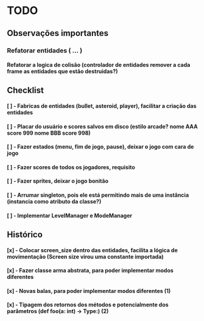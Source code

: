 # TODO

## Observações importantes

### Refatorar entidades ( ... )
#### Refatorar a logica de colisão (controlador de entidades remover a cada frame as entidades que estão destruidas?)


## Checklist

#### [ ] - Fabricas de entidades (bullet, asteroid, player), facilitar a criação das entidades
#### [ ] - Placar do usuário e scores salvos em disco (estilo arcade? nome AAA score 999 nome BBB score 998)
#### [ ] - Fazer estados (menu, fim de jogo, pause), deixar o jogo com cara de jogo
#### [ ] - Fazer scores de todos os jogadores, requisito
#### [ ] - Fazer sprites, deixar o jogo bonitão
#### [ ] - Arrumar singleton, pois ele está permitindo mais de uma instância (instancia como atributo da classe?)
#### [ ] - Implementar LevelManager e ModeManager


## Histórico 
#### [x] - Colocar screen_size dentro das entidades, facilita a lógica de movimentação (Screen size virou uma constante importada)
#### [x] - Fazer classe arma abstrata, para poder implementar modos diferentes
#### [x] - Novas balas, para poder implementar modos diferentes (1)
#### [x] - Tipagem dos retornos dos métodos e potencialmente dos parâmetros (def foo(a: int) -> Type:) (2)
